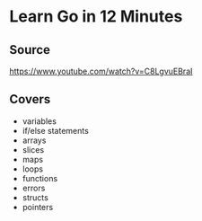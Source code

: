# Learn Go in 12 Minutes

## Source
https://www.youtube.com/watch?v=C8LgvuEBraI

## Covers
- variables
- if/else statements
- arrays
- slices
- maps
- loops
- functions
- errors
- structs
- pointers
